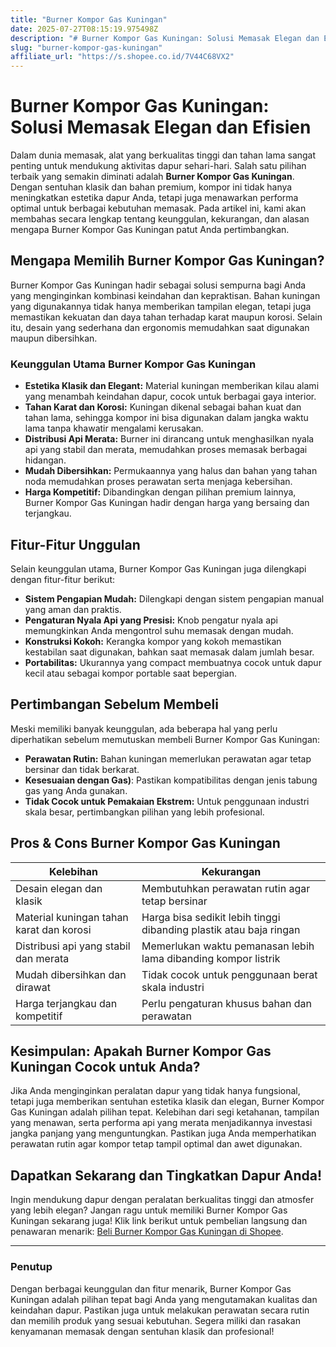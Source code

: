 ```yaml
---
title: "Burner Kompor Gas Kuningan"
date: 2025-07-27T08:15:19.975498Z
description: "# Burner Kompor Gas Kuningan: Solusi Memasak Elegan dan Efisien..."
slug: "burner-kompor-gas-kuningan"
affiliate_url: "https://s.shopee.co.id/7V44C68VX2"
---
```

# Burner Kompor Gas Kuningan: Solusi Memasak Elegan dan Efisien

Dalam dunia memasak, alat yang berkualitas tinggi dan tahan lama sangat penting untuk mendukung aktivitas dapur sehari-hari. Salah satu pilihan terbaik yang semakin diminati adalah **Burner Kompor Gas Kuningan**. Dengan sentuhan klasik dan bahan premium, kompor ini tidak hanya meningkatkan estetika dapur Anda, tetapi juga menawarkan performa optimal untuk berbagai kebutuhan memasak. Pada artikel ini, kami akan membahas secara lengkap tentang keunggulan, kekurangan, dan alasan mengapa Burner Kompor Gas Kuningan patut Anda pertimbangkan.

## Mengapa Memilih Burner Kompor Gas Kuningan?

Burner Kompor Gas Kuningan hadir sebagai solusi sempurna bagi Anda yang menginginkan kombinasi keindahan dan kepraktisan. Bahan kuningan yang digunakannya tidak hanya memberikan tampilan elegan, tetapi juga memastikan kekuatan dan daya tahan terhadap karat maupun korosi. Selain itu, desain yang sederhana dan ergonomis memudahkan saat digunakan maupun dibersihkan.

### Keunggulan Utama Burner Kompor Gas Kuningan

- **Estetika Klasik dan Elegant:** Material kuningan memberikan kilau alami yang menambah keindahan dapur, cocok untuk berbagai gaya interior.
- **Tahan Karat dan Korosi:** Kuningan dikenal sebagai bahan kuat dan tahan lama, sehingga kompor ini bisa digunakan dalam jangka waktu lama tanpa khawatir mengalami kerusakan.
- **Distribusi Api Merata:** Burner ini dirancang untuk menghasilkan nyala api yang stabil dan merata, memudahkan proses memasak berbagai hidangan.
- **Mudah Dibersihkan:** Permukaannya yang halus dan bahan yang tahan noda memudahkan proses perawatan serta menjaga kebersihan.
- **Harga Kompetitif:** Dibandingkan dengan pilihan premium lainnya, Burner Kompor Gas Kuningan hadir dengan harga yang bersaing dan terjangkau.

## Fitur-Fitur Unggulan

Selain keunggulan utama, Burner Kompor Gas Kuningan juga dilengkapi dengan fitur-fitur berikut:

- **Sistem Pengapian Mudah:** Dilengkapi dengan sistem pengapian manual yang aman dan praktis.
- **Pengaturan Nyala Api yang Presisi:** Knob pengatur nyala api memungkinkan Anda mengontrol suhu memasak dengan mudah.
- **Konstruksi Kokoh:** Kerangka kompor yang kokoh memastikan kestabilan saat digunakan, bahkan saat memasak dalam jumlah besar.
- **Portabilitas:** Ukurannya yang compact membuatnya cocok untuk dapur kecil atau sebagai kompor portable saat bepergian.

## Pertimbangan Sebelum Membeli

Meski memiliki banyak keunggulan, ada beberapa hal yang perlu diperhatikan sebelum memutuskan membeli Burner Kompor Gas Kuningan:

- **Perawatan Rutin:** Bahan kuningan memerlukan perawatan agar tetap bersinar dan tidak berkarat.
- **Kesesuaian dengan Gas)**: Pastikan kompatibilitas dengan jenis tabung gas yang Anda gunakan.
- **Tidak Cocok untuk Pemakaian Ekstrem:** Untuk penggunaan industri skala besar, pertimbangkan pilihan yang lebih profesional.

## Pros & Cons Burner Kompor Gas Kuningan

| Kelebihan                                      | Kekurangan                                |
|------------------------------------------------|-------------------------------------------|
| Desain elegan dan klasik                      | Membutuhkan perawatan rutin agar tetap bersinar |
| Material kuningan tahan karat dan korosi      | Harga bisa sedikit lebih tinggi dibanding plastik atau baja ringan |
| Distribusi api yang stabil dan merata        | Memerlukan waktu pemanasan lebih lama dibanding kompor listrik |
| Mudah dibersihkan dan dirawat                | Tidak cocok untuk penggunaan berat skala industri |
| Harga terjangkau dan kompetitif               | Perlu pengaturan khusus bahan dan perawatan |

## Kesimpulan: Apakah Burner Kompor Gas Kuningan Cocok untuk Anda?

Jika Anda menginginkan peralatan dapur yang tidak hanya fungsional, tetapi juga memberikan sentuhan estetika klasik dan elegan, Burner Kompor Gas Kuningan adalah pilihan tepat. Kelebihan dari segi ketahanan, tampilan yang menawan, serta performa api yang merata menjadikannya investasi jangka panjang yang menguntungkan. Pastikan juga Anda memperhatikan perawatan rutin agar kompor tetap tampil optimal dan awet digunakan.

## Dapatkan Sekarang dan Tingkatkan Dapur Anda!

Ingin mendukung dapur dengan peralatan berkualitas tinggi dan atmosfer yang lebih elegan? Jangan ragu untuk memiliki Burner Kompor Gas Kuningan sekarang juga! Klik link berikut untuk pembelian langsung dan penawaran menarik: [Beli Burner Kompor Gas Kuningan di Shopee](https://s.shopee.co.id/7V44C68VX2).

---

### Penutup

Dengan berbagai keunggulan dan fitur menarik, Burner Kompor Gas Kuningan adalah pilihan tepat bagi Anda yang mengutamakan kualitas dan keindahan dapur. Pastikan juga untuk melakukan perawatan secara rutin dan memilih produk yang sesuai kebutuhan. Segera miliki dan rasakan kenyamanan memasak dengan sentuhan klasik dan profesional!